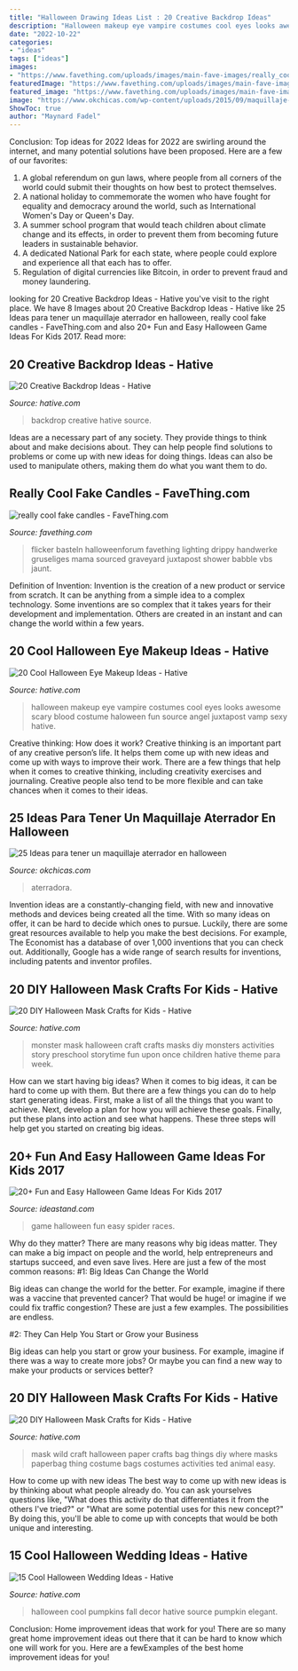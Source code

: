 ```yaml
---
title: "Halloween Drawing Ideas List : 20 Creative Backdrop Ideas"
description: "Halloween makeup eye vampire costumes cool eyes looks awesome scary blood costume haloween fun source angel juxtapost vamp sexy hative"
date: "2022-10-22"
categories:
- "ideas"
tags: ["ideas"]
images:
- "https://www.favething.com/uploads/images/main-fave-images/really_cool_fake_candles-1.jpg"
featuredImage: "https://www.favething.com/uploads/images/main-fave-images/really_cool_fake_candles-1.jpg"
featured_image: "https://www.favething.com/uploads/images/main-fave-images/really_cool_fake_candles-1.jpg"
image: "https://www.okchicas.com/wp-content/uploads/2015/09/maquillaje-para-halloween-20.jpg"
ShowToc: true
author: "Maynard Fadel"
---
```



Conclusion: Top ideas for 2022
Ideas for 2022 are swirling around the internet, and many potential solutions have been proposed. Here are a few of our favorites: 
1. A global referendum on gun laws, where people from all corners of the world could submit their thoughts on how best to protect themselves. 
2. A national holiday to commemorate the women who have fought for equality and democracy around the world, such as International Women's Day or Queen's Day. 
3. A summer school program that would teach children about climate change and its effects, in order to prevent them from becoming future leaders in sustainable behavior. 
4. A dedicated National Park for each state, where people could explore and experience all that each has to offer. 
5. Regulation of digital currencies like Bitcoin, in order to prevent fraud and money laundering.

	

		
looking for 20 Creative Backdrop Ideas - Hative you've visit to the right place. We have 8 Images about 20 Creative Backdrop Ideas - Hative like 25 Ideas para tener un maquillaje aterrador en halloween, really cool fake candles - FaveThing.com and also 20+ Fun and Easy Halloween Game Ideas For Kids 2017. Read more:
		
    
## 20 Creative Backdrop Ideas - Hative

<img loading=lazy src="https://hative.com/wp-content/uploads/2014/12/backdrop-ideas/20-creative-backdrop-ideas.jpg" onerror="this.onerror=null;this.src='https://tse2.mm.bing.net/th?id=OIP.jiG54fCysxwlLFYdRHCYHQHaLI&amp;pid=15.1';" alt="20 Creative Backdrop Ideas - Hative">

_Source: hative.com_

>backdrop creative hative source. 

	

Ideas are a necessary part of any society. They provide things to think about and make decisions about. They can help people find solutions to problems or come up with new ideas for doing things. Ideas can also be used to manipulate others, making them do what you want them to do.

    
## Really Cool Fake Candles - FaveThing.com

<img loading=lazy src="https://www.favething.com/uploads/images/main-fave-images/really_cool_fake_candles-1.jpg" onerror="this.onerror=null;this.src='https://tse4.mm.bing.net/th?id=OIP.OZwKCU8ReeOCWJR9gXwoDQHaJ4&amp;pid=15.1';" alt="really cool fake candles - FaveThing.com">

_Source: favething.com_

>flicker basteln halloweenforum favething lighting drippy handwerke gruseliges mama sourced graveyard juxtapost shower babble vbs jaunt. 

	

Definition of Invention:
Invention is the creation of a new product or service from scratch. It can be anything from a simple idea to a complex technology. Some inventions are so complex that it takes years for their development and implementation. Others are created in an instant and can change the world within a few years.

    
## 20 Cool Halloween Eye Makeup Ideas - Hative

<img loading=lazy src="https://hative.com/wp-content/uploads/2014/10/halloween-eye-makeup/16-halloween-eye-makeup-ideas.jpg" onerror="this.onerror=null;this.src='https://tse3.mm.bing.net/th?id=OIP.SxFLSzpd_sHRPPWoGSAxJwHaNV&amp;pid=15.1';" alt="20 Cool Halloween Eye Makeup Ideas - Hative">

_Source: hative.com_

>halloween makeup eye vampire costumes cool eyes looks awesome scary blood costume haloween fun source angel juxtapost vamp sexy hative. 

	

Creative thinking: How does it work?
Creative thinking is an important part of any creative person’s life. It helps them come up with new ideas and come up with ways to improve their work. There are a few things that help when it comes to creative thinking, including creativity exercises and journaling. Creative people also tend to be more flexible and can take chances when it comes to their ideas.

    
## 25 Ideas Para Tener Un Maquillaje Aterrador En Halloween

<img loading=lazy src="https://www.okchicas.com/wp-content/uploads/2015/09/maquillaje-para-halloween-20.jpg" onerror="this.onerror=null;this.src='https://tse1.mm.bing.net/th?id=OIP.bSxIcg6t2YV4H4m8poGueAHaMj&amp;pid=15.1';" alt="25 Ideas para tener un maquillaje aterrador en halloween">

_Source: okchicas.com_

>aterradora. 

	

Invention ideas are a constantly-changing field, with new and innovative methods and devices being created all the time. With so many ideas on offer, it can be hard to decide which ones to pursue. Luckily, there are some great resources available to help you make the best decisions. For example, The Economist has a database of over 1,000 inventions that you can check out. Additionally, Google has a wide range of search results for inventions, including patents and inventor profiles.

    
## 20 DIY Halloween Mask Crafts For Kids - Hative

<img loading=lazy src="https://hative.com/wp-content/uploads/2014/10/diy-halloween-mask-crafts/18-monster-storytime-craft.jpg" onerror="this.onerror=null;this.src='https://tse3.mm.bing.net/th?id=OIP.fiJeUXv1aABoeetBq05IMgHaJ6&amp;pid=15.1';" alt="20 DIY Halloween Mask Crafts for Kids - Hative">

_Source: hative.com_

>monster mask halloween craft crafts masks diy monsters activities story preschool storytime fun upon once children hative theme para week. 

	

How can we start having big ideas?
When it comes to big ideas, it can be hard to come up with them. But there are a few things you can do to help start generating ideas. First, make a list of all the things that you want to achieve. Next, develop a plan for how you will achieve these goals. Finally, put these plans into action and see what happens. These three steps will help get you started on creating big ideas.

    
## 20+ Fun And Easy Halloween Game Ideas For Kids 2017

<img loading=lazy src="https://ideastand.com/wp-content/uploads/2016/10/halloween-game-ideas-for-kids/8-halloween-game-ideas-for-kids.jpg" onerror="this.onerror=null;this.src='https://tse2.mm.bing.net/th?id=OIP.RPiQHDhO_mHl3GRWUQx-PwHaJ4&amp;pid=15.1';" alt="20+ Fun and Easy Halloween Game Ideas For Kids 2017">

_Source: ideastand.com_

>game halloween fun easy spider races. 

	

Why do they matter?
There are many reasons why big ideas matter. They can make a big impact on people and the world, help entrepreneurs and startups succeed, and even save lives. Here are just a few of the most common reasons:
#1: Big Ideas Can Change the World

Big ideas can change the world for the better. For example, imagine if there was a vaccine that prevented cancer? That would be huge! or imagine if we could fix traffic congestion? These are just a few examples. The possibilities are endless.

#2: They Can Help You Start or Grow your Business

Big ideas can help you start or grow your business. For example, imagine if there was a way to create more jobs? Or maybe you can find a new way to make your products or services better?

    
## 20 DIY Halloween Mask Crafts For Kids - Hative

<img loading=lazy src="https://hative.com/wp-content/uploads/2014/10/diy-halloween-mask-crafts/20-paperbag-mask.jpg" onerror="this.onerror=null;this.src='https://tse4.mm.bing.net/th?id=OIP.w9EeT0ItM-X6WRgS_7qnhQHaLH&amp;pid=15.1';" alt="20 DIY Halloween Mask Crafts for Kids - Hative">

_Source: hative.com_

>mask wild craft halloween paper crafts bag things diy where masks paperbag thing costume bags costumes activities ted animal easy. 

	

How to come up with new ideas
The best way to come up with new ideas is by thinking about what people already do. You can ask yourselves questions like, "What does this activity do that differentiates it from the others I've tried?" or "What are some potential uses for this new concept?" By doing this, you'll be able to come up with concepts that would be both unique and interesting.

    
## 15 Cool Halloween Wedding Ideas - Hative

<img loading=lazy src="https://hative.com/wp-content/uploads/2014/10/halloween-wedding-ideas/11-cool-halloween-wedding-ideas.jpg" onerror="this.onerror=null;this.src='https://tse3.mm.bing.net/th?id=OIP.E5N3SrsKPbnkEG-o8L8aUwHaK7&amp;pid=15.1';" alt="15 Cool Halloween Wedding Ideas - Hative">

_Source: hative.com_

>halloween cool pumpkins fall decor hative source pumpkin elegant. 

	

Conclusion: Home improvement ideas that work for you!
There are so many great home improvement ideas out there that it can be hard to know which one will work for you. Here are a fewExamples of the best home improvement ideas for you!


